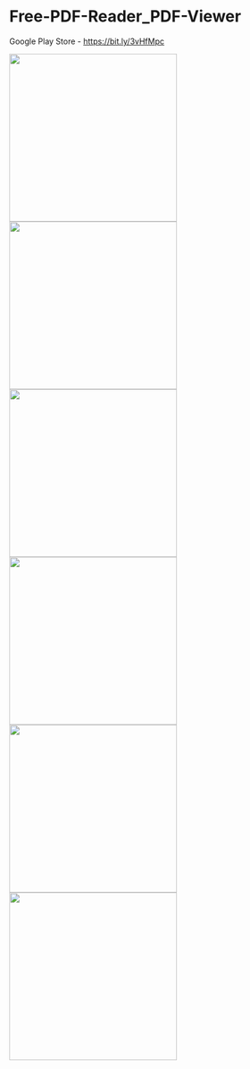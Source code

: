 # Free-PDF-Reader_PDF-Viewer

Google Play Store - https://bit.ly/3vHfMpc


<img src="https://user-images.githubusercontent.com/67259533/183033105-97e69141-c7df-4452-865c-329ce073fed5.png" width="300"/>   <img src="https://user-images.githubusercontent.com/67259533/183033122-d6a9d837-2666-4197-8924-926632f8acad.png" width="300"/>  <img src="https://user-images.githubusercontent.com/67259533/183033128-21b38389-f3c1-4e69-a9d3-09ad73d11c31.png" width="300"/>  <img src="https://user-images.githubusercontent.com/67259533/183033131-24fb5d02-109b-4fab-9d11-ded873ec1dbb.png" width="300"/>  <img src="https://user-images.githubusercontent.com/67259533/183033135-e7ad3b3e-c2aa-4ba9-b781-7c3908f7985d.png" width="300"/>  <img src="https://user-images.githubusercontent.com/67259533/183033138-e1119927-cf31-492f-a86f-ee1978c50893.png" width="300"/>
